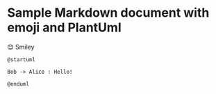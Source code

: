 # Sample Markdown document with emoji and PlantUml

:blush: Smiley

```plantuml
@startuml

Bob -> Alice : Hello!

@enduml
```
